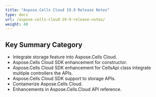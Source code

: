 ```yaml
---
title: "Aspose.Cells Cloud 19.9 Release Notes"
type: docs
url: /aspose-cells-cloud-19-9-release-notes/
weight: 40
---
```


## **Key Summary Category**


- Integrate storage feature into Aspose.Cells Cloud.
- Aspose.Cells Cloud SDK enhancement for constructor.
- Aspose.Cells Cloud SDK enhancement for CellsApi class integrate multiple controllers the APIs.
- Aspose.Cells Cloud SDK support to storage APIs.
- Containerize Aspose.Cells Cloud.
- Enhancements in Aspose.Cells.Cloud API reference.
